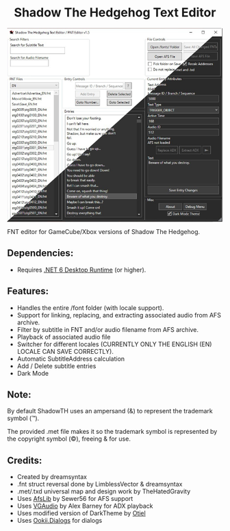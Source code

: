 <div align="center"><h1>Shadow The Hedgehog Text Editor</h1>
<img src="https://raw.githubusercontent.com/ShadowTheHedgehogHacking/ShadowTHTextEditor/master/res/preview.jpg" align="center" />
</div>





FNT editor for GameCube/Xbox versions of Shadow The Hedgehog.

## Dependencies:
* Requires [.NET 6 Desktop Runtime](https://dotnet.microsoft.com/en-us/download/dotnet/6.0/runtime) (or higher).

## Features:
* Handles the entire /font folder (with locale support).
* Support for linking, replacing, and extracting associated audio from AFS archive.
* Filter by subtitle in FNT and/or audio filename from AFS archive.
* Playback of associated audio file
* Switcher for different locales (CURRENTLY ONLY THE ENGLISH (EN) LOCALE CAN SAVE CORRECTLY).
* Automatic SubtitleAddress calculation
* Add / Delete subtitle entries
* Dark Mode


## Note:
By default ShadowTH uses an ampersand (&) to represent the trademark symbol (™).

The provided .met file makes it so the trademark symbol is represented by the copyright symbol (©️), freeing & for use.

## Credits:
* Created by dreamsyntax
* .fnt struct reversal done by LimblessVector & dreamsyntax
* .met/.txd universal map and design work by TheHatedGravity
* Uses [AfsLib](https://github.com/Sewer56/AfsLib) by Sewer56 for AFS support
* Uses [VGAudio](https://github.com/Thealexbarney/VGAudio) by Alex Barney for ADX playback
* Uses modified version of DarkTheme by [Otiel](https://github.com/Otiel)
* Uses [Ookii.Dialogs](https://github.com/ookii-dialogs/ookii-dialogs-wpf) for dialogs